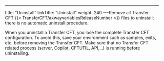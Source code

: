 ---
title: "Uninstall"
linkTitle: "Uninstall"
weight: 240
---Remove all Transfer CFT {{< TransferCFT/axwayvariablesReleaseNumber  >}} files to uninstall; there is no automatic uninstall procedure.

When you uninstall a Transfer CFT, you lose the complete Transfer CFT configuration. To avoid this, save your environment such as samples, exits, etc, before removing the Transfer CFT. Make sure that no Transfer CFT related process (server, Copilot, CFTUTIL, API,…) is running before uninstalling.

 

